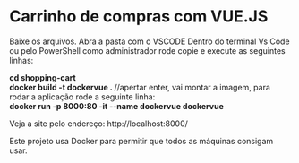 # Carrinho de compras com VUE.JS

Baixe os arquivos.
Abra a pasta com o VSCODE
Dentro do terminal Vs Code ou pelo PowerShell como administrador rode copie e execute as seguintes linhas:

<strong> cd shopping-cart </strong> <br>
<strong> docker build -t dockervue .   </strong>        //apertar enter, vai montar a imagem, para rodar a aplicação rode a seguinte linha: <br>
<strong> docker run -p 8000:80 -it --name dockervue dockervue </strong>

Veja a site pelo endereço: http://localhost:8000/ <br>

Este projeto usa Docker para permitir que todos as máquinas consigam usar.
